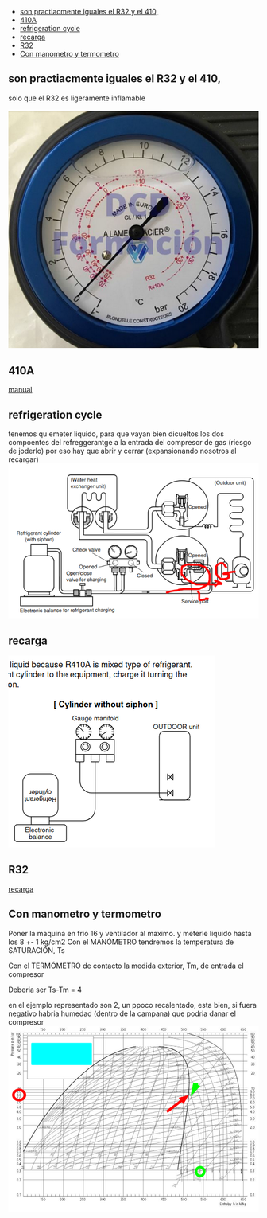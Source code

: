 
- [son practiacmente iguales el R32 y el 410,](#son-practiacmente-iguales-el-r32-y-el-410)
- [410A](#410a)
- [refrigeration cycle](#refrigeration-cycle)
- [recarga](#recarga)
- [R32](#r32)
- [Con manometro y termometro](#con-manometro-y-termometro)


## son practiacmente iguales el R32 y el 410,
solo que el R32 es ligeramente inflamable 

![](./assets/images/2021-07-06_19-11.png)


## 410A
[manual](https://www.toshibaclim.com/Portals/0/Documentation/Manuels%20produits/SM_N3KV2_07_GB.PDF)
## refrigeration cycle




tenemos qu emeter liquido, para que vayan bien dicueltos los dos compoentes del refreggerantge a la entrada del compresor de gas (riesgo de joderlo) por eso hay que abrir y cerrar (expansionando nosotros al recargar)
![](./assets/images/2021-07-06_13-53.png)

## recarga
![](./assets/images/2021-07-06_13-39.png)


## R32


[recarga](https://www.elaireacondicionado.com/articulos/carga-optima-de-gas-aire-acondicionado)

## Con manometro y termometro
Poner la maquina en frio 16 y ventilador al maximo.
y meterle liquido hasta los 8 +- 1 kg/cm2
Con el MANÓMETRO tendremos la temperatura de SATURACIÓN, Ts

Con el TERMÓMETRO de contacto la medida exterior, Tm, de entrada el compresor 

Deberia ser
Ts-Tm = 4

en el ejemplo representado son 2, un ppoco recalentado, esta bien, si fuera negativo habria humedad (dentro de la campana) que podria danar el compresor
![](./assets/images/2021-07-06_19-17.png)



